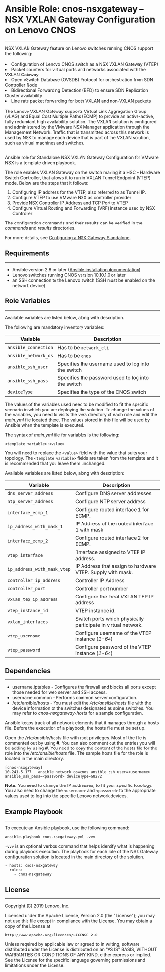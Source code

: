 # Ansible Role: cnos-nsxgateway – NSX VXLAN Gateway Configuration on Lenovo CNOS
---
<add role description below>
NSX VXLAN Gateway feature on Lenovo switches running CNOS support the following:<br /><br />
<li>Configuration of Lenovo CNOS switch as a NSX VXLAN Gateway (VTEP)</li>
<li>Packet counters for virtual ports and networks associated with the VXLAN Gateway</li>
<li>Open vSwitch Database (OVSDB) Protocol for orchestration from SDN Controller Node</li>
<li>Bidirectional Forwarding Detection (BFD) to ensure SDN Replication Cluster availability</li>
<li>Line rate packet forwarding for both VXLAN and non‐VXLAN packets</li>
<br />
The Lenovo VXLAN Gateway supports Virtual Link Aggregation Group (vLAG) and Equal Cost Multiple Paths (ECMP) to provide an active-active, fully redundant high availability solution. The VXLAN solution is configured and administered by the VMware NSX Manager application through the Management Network. Traffic that is transmitted across this network is used by NSX to manage each device that is part of the VXLAN solution, such as virtual machines and switches.<br />

<br />Ansible role for Standalone NSX VXLAN Gateway Configuration for VMware NSX is a template driven playbook.

The role enables VXLAN Gateway on the switch making it a HSC – Hardware Switch Controller, that allows it to run in VXLAN Tunnel Endpoint (VTEP) mode. Below are the steps that it follows:
1.  Configuring IP address for the VTEP, also referred to as Tunnel IP.
2. Configure VTEP to use VMware NSX as controller provider
3. Provide NSX Controller IP Address  and TCP Port to VTEP
4. Configure Virtual Routing and Forwarding (VRF) instance used by NSX Controller

The configuration commands and their results can be verified in the *commands* and *results* directories.

For more details, see [Configuring a NSX Gateway Standalone](
https://systemx.lenovofiles.com/help/topic/com.lenovo.switchmgt.ansible.doc/Ansible_User_Guide_2-8_rev1.pdf).


## Requirements
---
<add role requirements information below>

- Ansible version 2.8 or later ([Ansible installation documentation](http://docs.ansible.com/ansible/intro_installation.html))
- Lenovo switches running CNOS version 10.10.1.0 or later
- an SSH connection to the Lenovo switch (SSH must be enabled on the network device)


## Role Variables
---
<add role variables information below>
Available variables are listed below, along with description.

The following are mandatory inventory variables:

Variable | Description
--- | ---
`ansible_connection` | Has to be `network_cli`
`ansible_network_os` | Has to be `enos`
`ansible_ssh_user` | Specifies the username used to log into the switch
`ansible_ssh_pass` | Specifies the password used to log into the switch
`deviceType` | Specifies the type of the CNOS switch

The values of the variables used need to be modified to fit the specific scenario in which you are deploying the solution. To change the values of the variables, you need to visits the *vars* directory of each role and edit the *main.yml* file located there. The values stored in this file will be used by Ansible when the template is executed.

The syntax of *main.yml* file for variables is the following:

```
<template variable>:<value>
```

You will need to replace the `<value>` field with the value that suits your topology. The `<template variable>` fields are taken from the template and it is recommended that you leave them unchanged.

Available variables are listed below, along with description:

Variable | Description
--- | ---
`dns_server_address` | Configure DNS server addresses
`ntp_server_address` | Configure NTP server address
`interface_ecmp_1` | Configure routed interface 1 for ECMP.
`ip_address_with_mask_1` | IP Address of the routed interface 1 with mask
`interface_ecmp_2` | Configure routed interface 2 for ECMP.
`vtep_interface` | `Interface assigned to VTEP IP address.
`ip_address_with_mask_vtep` | IP Address that assign to hardware VTEP. Supply with mask.
`controller_ip_address  ` | Controller IP Address
`controller_port` | Controller port number
`vxlan_tep_ip_address` | Configure the local VXLAN TEP IP address
`vtep_instance_id` | VTEP instance id.
`vxlan_interfaces` | Switch ports which physically participate in virtual network.
`vtep_username` | Configure username of the VTEP instance (*1-64*)
`vtep_password` | Configure password of the VTEP instance (*1-64*)


## Dependencies
---
<add dependencies information below>

- username.iptables - Configures the firewall and blocks all ports except those needed for web server and SSH access.
- username.common - Performs common server configuration.
- /etc/ansible/hosts - You must edit the */etc/ansible/hosts* file with the device information of the switches designated as spine switches. You may refer to *cnos-nsxgateway-hosts* for a sample configuration.

Ansible keeps track of all network elements that it manages through a hosts file. Before the execution of a playbook, the hosts file must be set up.

Open the */etc/ansible/hosts* file with root privileges. Most of the file is commented out by using **#**. You can also comment out the entries you will be adding by using **#**. You need to copy the content of the hosts file for the role into the */etc/ansible/hosts* file. The sample hosts file for the role is located in the main directory.
```
[cnos-nsxgateway]
10.241.5.177   ansible_network_os=cnos ansible_ssh_user=<username> ansible_ssh_pass=<password> deviceType=G8272
```
**Note:** You need to change the IP addresses, to fit your specific topology. You also need to change the `<username>` and `<password>` to the appropriate values used to log into the specific Lenovo network devices.


## Example Playbook
---
<add playbook samples below>

To execute an Ansible playbook, use the following command:

```
ansible-playbook cnos-nsxgateway.yml -vvv
```

`-vvv` is an optional verbos command that helps identify what is happening during playbook execution. The playbook for each role of the NSX Gateway configuration solution is located in the main directory of the solution.
```
- hosts: cnos-nsxgateway
  roles:
    - cnos-nsxgateway
```

## License
---
<add license information below>
Copyright (C) 2019 Lenovo, Inc.

Licensed under the Apache License, Version 2.0 (the "License");
you may not use this file except in compliance with the License.
You may obtain a copy of the License at

    http://www.apache.org/licenses/LICENSE-2.0

Unless required by applicable law or agreed to in writing, software
distributed under the License is distributed on an "AS IS" BASIS,
WITHOUT WARRANTIES OR CONDITIONS OF ANY KIND, either express or implied.
See the License for the specific language governing permissions and
limitations under the License.
